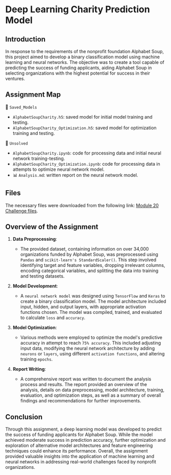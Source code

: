 # Deep Learning Charity Prediction Model

## Introduction

In response to the requirements of the nonprofit foundation Alphabet Soup, this project aimed to develop a binary classification model using machine learning and neural networks. The objective was to create a tool capable of predicting the success of funding applicants, aiding Alphabet Soup in selecting organizations with the highest potential for success in their ventures.

## Assignment Map

📁 `Saved_Models`

 - `AlphabetSoupCharity.h5`: saved model for initial model training and testing.
 - `AlphabetSoupCharity_Optimization.h5`: saved model for optimization training and testing.

📁 `Unsolved`

 - `AlphabetSoupCharity.ipynb`: code for processing data and initial neural network training-testing.
 - `AlphabetSoupCharity_Optimization.ipynb`: code for processing data in attempts to optimize neural network model.
 - 📊 `Analysis.md`: written report on the neural network model.


## Files

The necessary files were downloaded from the following link: [Module 20 Challenge files]((https://static.bc-edx.com/data/dl-1-2/m20/lms/starter/Starter_Code.zip)).

## Overview of the Assignment

1. **Data Preprocessing**: 
    - The provided dataset, containing information on over 34,000 organizations funded by Alphabet Soup, was preprocessed using `Pandas` and `scikit-learn's StandardScaler()`. This step involved identifying target and feature variables, dropping irrelevant columns, encoding categorical variables, and splitting the data into training and testing datasets.

2. **Model Development**:
    - A `neural network model` was designed using `TensorFlow` and `Keras` to create a binary classification model. The model architecture included input, hidden, and output layers, with appropriate activation functions chosen. The model was compiled, trained, and evaluated to calculate `loss` and `accuracy`.

3. **Model Optimization**:
    - Various methods were employed to optimize the model's predictive accuracy in attempt to reach `75% accuracy`. This included adjusting input data, modifying the neural network architecture by adding `neurons` or `layers`, using different `activation functions`, and altering training `epochs`.

4. **Report Writing**:
    - A comprehensive report was written to document the analysis process and results. The report provided an overview of the analysis, details on data preprocessing, model architecture, training, evaluation, and optimization steps, as well as a summary of overall findings and recommendations for further improvements.

## Conclusion

Through this assignment, a deep learning model was developed to predict the success of funding applicants for Alphabet Soup. While the model achieved moderate success in prediction accuracy, further optimization and exploration of alternative model architectures and feature engineering techniques could enhance its performance. Overall, the assignment provided valuable insights into the application of machine learning and neural networks in addressing real-world challenges faced by nonprofit organizations.

 
